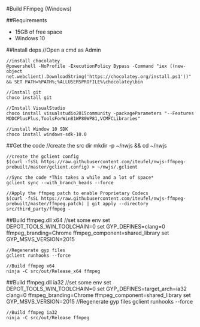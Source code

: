 #Build FFmpeg (Windows)

##Requirements

- 15GB of free space
- Windows 10

##Install deps
	//Open a cmd as Admin

	//install chocolatey
	@powershell -NoProfile -ExecutionPolicy Bypass -Command "iex ((new-object net.webclient).DownloadString('https://chocolatey.org/install.ps1'))" && SET PATH=%PATH%;%ALLUSERSPROFILE%\chocolatey\bin
	
	//Install git
	choco install git
	
	//Install VisualStudio
	choco install visualstudio2015community -packageParameters "--Features MDDCPlusPlus,ToolsForWin81WP80WP81,VCMFCLibraries"
	
	//install Window 10 SDK
	choco install windows-sdk-10.0

##Get the code
	//create the src dir
	mkdir -p ~/nwjs && cd ~/nwjs
	
	//create the gclient config
	$(curl -fsSL https://raw.githubusercontent.com/iteufel/nwjs-ffmpeg-prebuilt/master/gclient.config) > ~/nwjs/.gclient
	
	//Sync the code *This takes a while and a lot of space*
	gclient sync --with_branch_heads --force
	
	//Apply the ffmpeg patch to enable Proprietary Codecs
	$(curl -fsSL https://raw.githubusercontent.com/iteufel/nwjs-ffmpeg-prebuilt/master/ffmpeg.patch) | git apply --directory src/third_party/ffmpeg -

##Build ffmpeg.dll x64
	//set some env
	set DEPOT_TOOLS_WIN_TOOLCHAIN=0
	set GYP_DEFINES=clang=0 ffmpeg_branding=Chrome ffmpeg_component=shared_library
	set GYP_MSVS_VERSION=2015
	
	//Regenerate gyp files
	gclient runhooks --force
	
	//Build ffmpeg x64
	ninja -C src/out/Release_x64 ffmpeg
	
##Build ffmpeg.dll ia32
	//set some env
	set DEPOT_TOOLS_WIN_TOOLCHAIN=0
	set GYP_DEFINES=target_arch=ia32 clang=0 ffmpeg_branding=Chrome ffmpeg_component=shared_library
	set GYP_MSVS_VERSION=2015
	//Regenerate gyp files
	gclient runhooks --force
	
	//Build ffmpeg ia32
	ninja -C src/out/Release ffmpeg